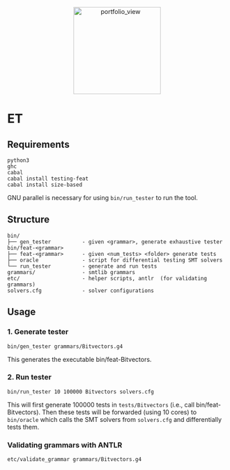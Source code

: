 <p align="center"><a><img width="200" alt="portfolio_view" align="center" src="https://wintered.github.io/img/ET/Logo/PNG/logo.png"></a></p>


ET
===

## Requirements 

```
python3
ghc 
cabal
cabal install testing-feat 
cabal install size-based
```
GNU parallel is necessary for using `bin/run_tester` to run the tool.     

## Structure 
```
bin/
├── gen_tester          - given <grammar>, generate exhaustive tester bin/feat-<grammar>    
├── feat-<grammar>      - given <num_tests> <folder> generate tests    
├── oracle              - script for differential testing SMT solvers   
└── run_tester          - generate and run tests
grammars/               - smtlib grammars
etc/                    - helper scripts, antlr  (for validating grammars)
solvers.cfg             - solver configurations
```

## Usage

### 1. Generate tester

```
bin/gen_tester grammars/Bitvectors.g4
```

This generates the executable bin/feat-Bitvectors.

### 2. Run tester 

```
bin/run_tester 10 100000 Bitvectors solvers.cfg 
```

This will first generate 100000 tests in `tests/Bitvectors` (i.e., call bin/feat-Bitvectors).
Then these tests will be forwarded (using 10 cores) to `bin/oracle` which calls 
the SMT solvers from `solvers.cfg` and differentially tests them.  


### Validating grammars with ANTLR  
```
etc/validate_grammar grammars/Bitvectors.g4
```

